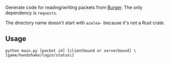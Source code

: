 Generate code for reading/writing packets from [Burger](https://github.com/pokechu22/Burger). The only dependency is `requests`.

The directory name doesn't start with `azalea-` because it's not a Rust crate.

## Usage

`python main.py [packet id] [clientbound or serverbound] \[game/handshake/login/status\]`
